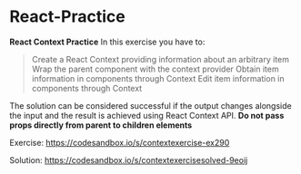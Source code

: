 # React-Practice
**React Context Practice**
In this exercise you have to:

 > Create a React Context providing information about an arbitrary item
 > Wrap the parent component with the context provider
 > Obtain item information in components through Context
 > Edit item information in components through Context

The solution can be considered successful if the output changes alongside the input and the result is achieved using React Context API.
**Do not pass props directly from parent to children elements**


Exercise: https://codesandbox.io/s/contextexercise-ex290

Solution: https://codesandbox.io/s/contextexercisesolved-9eoij
